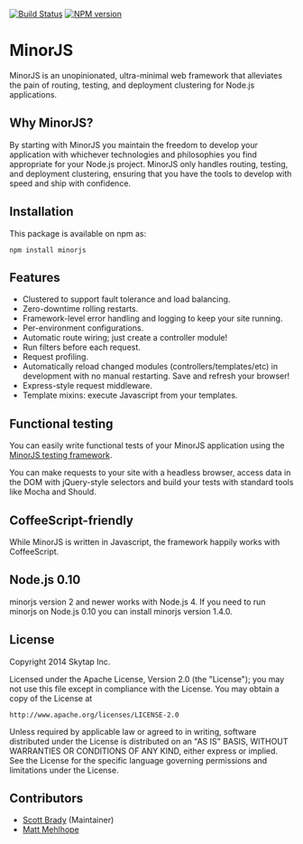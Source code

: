 [![Build Status](https://travis-ci.org/skytap/minorjs.svg?branch=master)](https://travis-ci.org/skytap/minorjs)
[![NPM version](https://badge.fury.io/js/minorjs.svg)](http://badge.fury.io/js/minorjs)

# MinorJS

MinorJS is an unopinionated, ultra-minimal web framework that alleviates the pain of routing, testing, and deployment clustering for Node.js applications.

## Why MinorJS?

By starting with MinorJS you maintain the freedom to develop your application with whichever technologies and philosophies you find appropriate for your Node.js project. MinorJS only handles routing, testing, and deployment clustering, ensuring that you have the tools to develop with speed and ship with confidence.

## Installation

This package is available on npm as:

```
npm install minorjs
```

## Features

* Clustered to support fault tolerance and load balancing.
* Zero-downtime rolling restarts.
* Framework-level error handling and logging to keep your site running.
* Per-environment configurations.
* Automatic route wiring; just create a controller module!
* Run filters before each request.
* Request profiling.
* Automatically reload changed modules (controllers/templates/etc) in development with no manual restarting. Save and refresh your browser!
* Express-style request middleware.
* Template mixins: execute Javascript from your templates.

## Functional testing

You can easily write functional tests of your MinorJS application using the
[MinorJS testing framework](https://github.com/skytap/minorjs-test).

You can make requests to your site with a headless browser, access data
in the DOM with jQuery-style selectors and build your tests with standard
tools like Mocha and Should.

## CoffeeScript-friendly

While MinorJS is written in Javascript, the framework happily works with CoffeeScript.

## Node.js 0.10

minorjs version 2 and newer works with Node.js 4.  If you need to run minorjs on Node.js 0.10 you can install minorjs version 1.4.0.

## License

Copyright 2014 Skytap Inc.

Licensed under the Apache License, Version 2.0 (the "License");
you may not use this file except in compliance with the License.
You may obtain a copy of the License at

    http://www.apache.org/licenses/LICENSE-2.0

Unless required by applicable law or agreed to in writing, software
distributed under the License is distributed on an "AS IS" BASIS,
WITHOUT WARRANTIES OR CONDITIONS OF ANY KIND, either express or implied.
See the License for the specific language governing permissions and
limitations under the License.

## Contributors

* [Scott Brady](https://github.com/scottbrady) (Maintainer)
* [Matt Mehlhope](https://github.com/mmehlhope)
